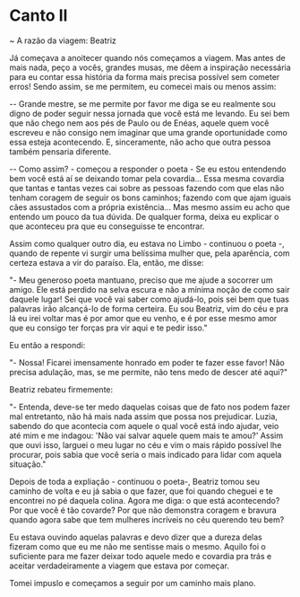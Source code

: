 # Canto II

~ A razão da viagem: Beatriz


Já começava a anoitecer quando nós começamos a viagem. Mas antes de mais nada, peço a vocês, grandes musas, me dêem a inspiração necessária para eu contar essa história da forma mais precisa possível sem cometer erros! Sendo assim, se me permitem, eu comecei mais ou menos assim:

-- Grande mestre, se me permite por favor me diga se eu realmente sou digno de poder seguir nessa jornada que você está me levando. Eu sei bem que não chego nem aos pés de Paulo ou de Enéas, aquele quem você escreveu e não consigo nem imaginar que uma grande oportunidade como essa esteja acontecendo. E, sinceramente, não acho que outra pessoa também pensaria diferente.

-- Como assim? - começou a responder o poeta - Se eu estou entendendo bem você está aí se deixando tomar pela covardia... Essa mesma covardia que tantas e tantas vezes cai sobre as pessoas fazendo com que elas não tenham coragem de seguir os bons caminhos; fazendo com que ajam iguais cães assustados com a própria existência... Mas mesmo assim eu acho que entendo um pouco da tua dúvida. De qualquer forma, deixa eu explicar o que aconteceu pra que eu conseguisse te encontrar.

Assim como qualquer outro dia, eu estava no Limbo - continuou o poeta -, quando de repente vi surgir uma belíssima mulher que, pela aparência, com certeza estava a vir do paraíso. Ela, então, me disse:

"- Meu generoso poeta mantuano, preciso que me ajude a socorrer um amigo. Ele está perdido na selva escura e não a mínima noção de como sair daquele lugar! Sei que você vai saber como ajudá-lo, pois sei bem que tuas palavras irão alcançá-lo de forma certeira. Eu sou Beatriz, vim do céu e pra lá eu irei voltar mas é por amor que eu venho, e é por esse mesmo amor que eu consigo ter forças pra vir aqui e te pedir isso."

Eu então a respondi:

"- Nossa! Ficarei imensamente honrado em poder te fazer esse favor! Não precisa adulação, mas, se me permite, não tens medo de descer até aqui?"

Beatriz rebateu firmemente:

"- Entenda, deve-se ter medo daquelas coisas que de fato nos podem fazer mal entretanto, não há mais nada assim que possa nos prejudicar. Luzia, sabendo do que acontecia com aquele o qual você está indo ajudar, veio até mim e me indagou: 'Não vai salvar aquele quem mais te amou?' Assim que ouvi isso, larguei o meu lugar no céu e vim o mais rápido possível lhe procurar, pois sabia que você seria o mais indicado para lidar com aquela situação."

Depois de toda a expliação - continuou o poeta-, Beatriz tomou seu caminho de volta e eu já sabia o que fazer, que foi quando cheguei e te encontrei no pé daquela colina. Agora me diga: o que está acontecendo? Por que você é tão covarde? Por que não demonstra coragem e bravura quando agora sabe que tem mulheres incríveis no céu querendo teu bem?

Eu estava ouvindo aquelas palavras e devo dizer que a dureza delas fizeram como que eu me não me sentisse mais o mesmo. Aquilo foi o suficiente para me fazer deixar todo aquele medo e covardia pra trás e aceitar verdadeiramente a viagem que estava por começar.

Tomei impuslo e começamos a seguir por um caminho mais plano.